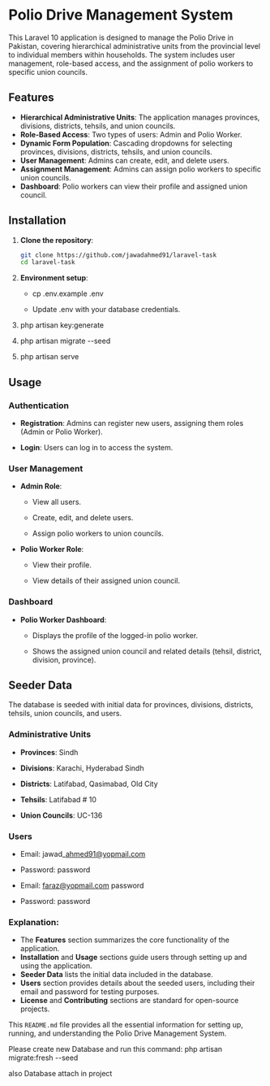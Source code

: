 # Polio Drive Management System

This Laravel 10 application is designed to manage the Polio Drive in Pakistan, covering hierarchical administrative units from the provincial level to individual members within households. The system includes user management, role-based access, and the assignment of polio workers to specific union councils.

## Features

- **Hierarchical Administrative Units**: The application manages provinces, divisions, districts, tehsils, and union councils.
- **Role-Based Access**: Two types of users: Admin and Polio Worker.
- **Dynamic Form Population**: Cascading dropdowns for selecting provinces, divisions, districts, tehsils, and union councils.
- **User Management**: Admins can create, edit, and delete users.
- **Assignment Management**: Admins can assign polio workers to specific union councils.
- **Dashboard**: Polio workers can view their profile and assigned union council.

## Installation

1. **Clone the repository**:
   ```bash
   git clone https://github.com/jawadahmed91/laravel-task
   cd laravel-task
   
2.  **Environment setup**:
    
    *   cp .env.example .env
        
    *   Update .env with your database credentials.
        
3.  php artisan key:generate
    
4.  php artisan migrate --seed
    
5.  php artisan serve
    

Usage
-----

### Authentication

*   **Registration**: Admins can register new users, assigning them roles (Admin or Polio Worker).
    
*   **Login**: Users can log in to access the system.
    

### User Management

*   **Admin Role**:
    
    *   View all users.
        
    *   Create, edit, and delete users.
        
    *   Assign polio workers to union councils.
        
*   **Polio Worker Role**:
    
    *   View their profile.
        
    *   View details of their assigned union council.
        

### Dashboard

*   **Polio Worker Dashboard**:
    
    *   Displays the profile of the logged-in polio worker.
        
    *   Shows the assigned union council and related details (tehsil, district, division, province).
        

Seeder Data
-----------

The database is seeded with initial data for provinces, divisions, districts, tehsils, union councils, and users.

### Administrative Units

*   **Provinces**: Sindh
    
*   **Divisions**: Karachi, Hyderabad Sindh
    
*   **Districts**: Latifabad, Qasimabad, Old City
    
*   **Tehsils**: Latifabad # 10
    
*   **Union Councils**: UC-136
    

### Users

- Email: jawad\_ahmed91@yopmail.com 
- Password: password

- Email: faraz@yopmail.com password
- Password: password

### Explanation:
- The **Features** section summarizes the core functionality of the application.
- **Installation** and **Usage** sections guide users through setting up and using the application.
- **Seeder Data** lists the initial data included in the database.
- **Users** section provides details about the seeded users, including their email and password for testing purposes. 
- **License** and **Contributing** sections are standard for open-source projects.

This `README.md` file provides all the essential information for setting up, running, and understanding the Polio Drive Management System.

Please create new Database and run this command:
php artisan migrate:fresh --seed

also Database attach in project